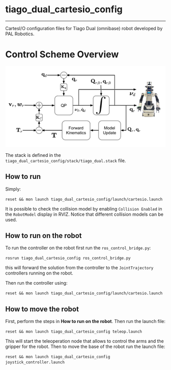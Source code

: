 # tiago_dual_cartesio_config
----------------------------
CartesI/O configuration files for Tiago Dual (omnibase) robot developed by PAL Robotics. 
 

# Control Scheme Overview
![](assets/control_scheme.png)


The stack is defined in the ```tiago_dual_cartesio_config/stack/tiago_dual.stack``` file.

How to run
----------
Simply:

```reset && mon launch tiago_dual_cartesio_config/launch/cartesio.launch```

It is possible to check the collision model by enabling ```Collision Enabled``` in the ```RobotModel``` display in RVIZ. Notice that different collision models can be used.

How to run on the robot
-----------------------
To run the controller on the robot first run the ```ros_control_bridge.py```:

```rosrun tiago_dual_cartesio_config ros_control_bridge.py```

this will forward the solution from the controller to the ```JointTrajectory``` controllers running on the robot. 

Then run the controller using:

```reset && mon launch tiago_dual_cartesio_config/launch/cartesio.launch```

How to move the robot
-------------------------------
First, perform the steps in **How to run on the robot**. Then run the launch file:

```reset && mon launch tiago_dual_cartesio_config teleop.launch```

This will start the teleoperation node that allows to control the arms and the gripper for the robot. Then to move the base of the robot run the launch file:

```reset && mon launch tiago_dual_cartesio_config joystick_controller.launch```


